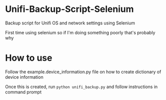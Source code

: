 # Unifi-Backup-Script-Selenium
Backup script for Unifi OS and network settings using Selenium

First time using selenium so if I'm doing something poorly that's probably why

# How to use
Follow the example.device_information.py file on how to create dictionary of device information

Once this is created, run `python unifi_backup.py` and follow instructions in command prompt
